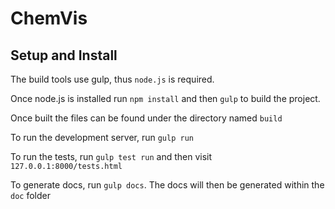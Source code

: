 # ChemVis

## Setup and Install

The build tools use gulp, thus `node.js` is required.

Once node.js is installed run `npm install` and then `gulp` to build the project.

Once built the files can be found under the directory named `build`

To run the development server, run `gulp run`

To run the tests, run `gulp test run` and then visit `127.0.0.1:8000/tests.html`

To generate docs, run `gulp docs`. The docs will then be generated within the `doc` folder
